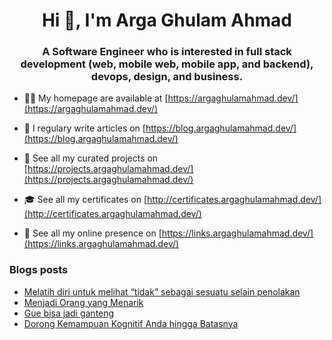 <h1 align="center">Hi 👋, I'm Arga Ghulam Ahmad</h1>
<h3 align="center">A Software Engineer who is interested in full stack development (web, mobile web, mobile app, and backend), devops, design, and business.</h3>

- 👨‍💻 My homepage are available at [https://argaghulamahmad.dev/](https://argaghulamahmad.dev/)

- 📝 I regulary write articles on [https://blog.argaghulamahmad.dev/](https://blog.argaghulamahmad.dev/)

- 🚧 See all my curated projects on [https://projects.argaghulamahmad.dev/](https://projects.argaghulamahmad.dev/)

- 🎓 See all my certificates on [http://certificates.argaghulamahmad.dev/](http://certificates.argaghulamahmad.dev/)

- 🔗 See all my online presence on [https://links.argaghulamahmad.dev/](https://links.argaghulamahmad.dev/)

### Blogs posts
<!-- BLOG-POST-LIST:START -->
- [Melatih diri untuk melihat “tidak” sebagai sesuatu selain penolakan](https://blog.argaghulamahmad.dev/2021/11/15/melatih-diri-untuk-melihat-tidak-sebagai-sesuatu-selain-penolakan/)
- [Menjadi Orang yang Menarik](https://blog.argaghulamahmad.dev/2021/11/15/menjadi-orang-yang-menarik/)
- [Gue bisa jadi ganteng](https://blog.argaghulamahmad.dev/2021/11/15/gue-bisa-jadi-ganteng/)
- [Dorong Kemampuan Kognitif Anda hingga Batasnya](https://blog.argaghulamahmad.dev/2021/11/10/dorong-kemampuan-kognitif-anda-hingga-batasnya/)
<!-- BLOG-POST-LIST:END -->
